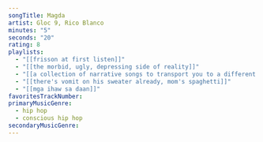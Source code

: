 ```yaml
---
songTitle: Magda
artist: Gloc 9, Rico Blanco
minutes: "5"
seconds: "20"
rating: 8
playlists:
  - "[[frisson at first listen]]"
  - "[[the morbid, ugly, depressing side of reality]]"
  - "[[a collection of narrative songs to transport you to a different world]]"
  - "[[there's vomit on his sweater already, mom's spaghetti]]"
  - "[[mga ihaw sa daan]]"
favoritesTrackNumber:
primaryMusicGenre:
  - hip hop
  - conscious hip hop
secondaryMusicGenre:
---
```

